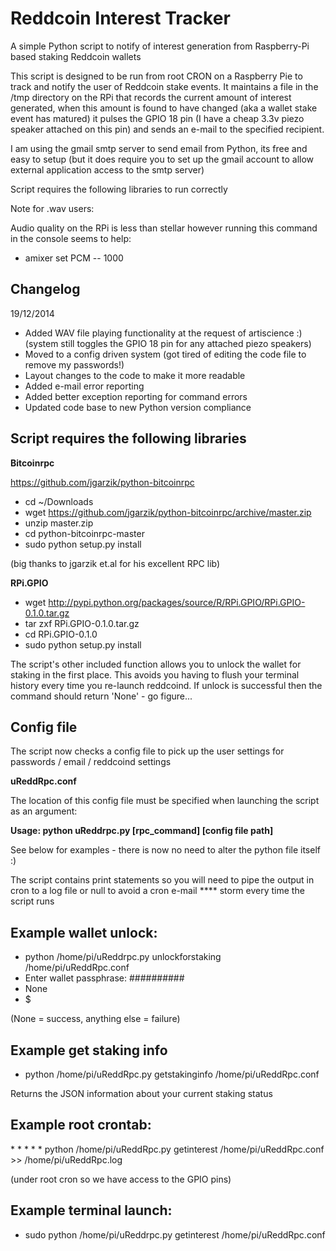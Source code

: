 Reddcoin Interest Tracker
=========================

A simple Python script to notify of interest generation from Raspberry-Pi based staking Reddcoin wallets

This script is designed to be run from root CRON on a Raspberry Pie to track and notify the user of Reddcoin stake events. 
It maintains a file in the /tmp directory on the RPi that records the current amount of interest generated, when this 
amount is found to have changed (aka a wallet stake event has matured) it pulses the GPIO 18 pin (I have a cheap 3.3v piezo 
speaker attached on this pin) and sends an e-mail to the specified recipient.

I am using the gmail smtp server to send email from Python, its free and easy to setup (but it does require you to set up the
gmail account to allow external application access to the smtp server)

Script requires the following libraries to run correctly

Note for .wav users: 

Audio quality on the RPi is less than stellar however running this command in the console seems to help:

* amixer set PCM -- 1000

Changelog
---------

19/12/2014

+ Added WAV file playing functionality at the request of artiscience :) (system still toggles the GPIO 18 pin for any attached piezo speakers)
+ Moved to a config driven system (got tired of editing the code file to remove my passwords!)
+ Layout changes to the code to make it more readable
+ Added e-mail error reporting
+ Added better exception reporting for command errors
+ Updated code base to new Python version compliance

Script requires the following libraries
--------

**Bitcoinrpc**

https://github.com/jgarzik/python-bitcoinrpc

* cd ~/Downloads
* wget https://github.com/jgarzik/python-bitcoinrpc/archive/master.zip
* unzip master.zip
* cd python-bitcoinrpc-master
* sudo python setup.py install

(big thanks to jgarzik et.al for his excellent RPC lib)

**RPi.GPIO**

* wget http://pypi.python.org/packages/source/R/RPi.GPIO/RPi.GPIO-0.1.0.tar.gz
* tar zxf RPi.GPIO-0.1.0.tar.gz
* cd RPi.GPIO-0.1.0
* sudo python setup.py install

The script's other included function allows you to unlock the wallet for staking in the first place. This avoids you having 
to flush your terminal history every time you re-launch reddcoind. If unlock is successful then the command should return
'None' - go figure...

Config file
-----------

The script now checks a config file to pick up the user settings for passwords / email / reddcoind settings 

**uReddRpc.conf**

The location of this config file must be specified when launching the script as an argument:

**Usage: python uReddrpc.py [rpc_command] [config file path]**

See below for examples - there is now no need to alter the python file itself :)

The script contains print statements so you will need to pipe the output in cron to a log file or null to avoid a cron e-mail
**** storm every time the script runs

Example wallet unlock:
---------------------

* python /home/pi/uReddrpc.py unlockforstaking /home/pi/uReddRpc.conf
* Enter wallet passphrase: ##########
* None
* $

(None = success, anything else = failure)

Example get staking info
------------------------

* python /home/pi/uReddRpc.py getstakinginfo /home/pi/uReddRpc.conf

Returns the JSON information about your current staking status

Example root crontab:
---------------------

\* * * * * python /home/pi/uReddRpc.py getinterest /home/pi/uReddRpc.conf >> /home/pi/uReddRpc.log

(under root cron so we have access to the GPIO pins)

Example terminal launch:
------------------------

* sudo python /home/pi/uReddrpc.py getinterest /home/pi/uReddRpc.conf
